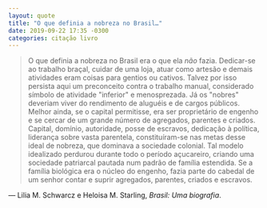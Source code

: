 ```yaml
---
layout: quote
title: "O que definia a nobreza no Brasil…"
date: 2019-09-22 17:35 -0300
categories: citação livro
---
```

>O que definia a nobreza no Brasil era o que ela _não_ fazia. Dedicar-se ao trabalho braçal, cuidar de uma loja, atuar como artesão e demais atividades eram coisas para gentios ou cativos. Talvez por isso persista aqui um preconceito contra o trabalho manual, considerado símbolo de atividade "inferior" e menosprezada. Já os "nobres" deveriam viver do rendimento de aluguéis e de cargos públicos. Melhor ainda, se o capital permitisse, era ser proprietário de engenho e se cercar de um grande número de agregados, parentes e criados. Capital, domínio, autoridade, posse de escravos, dedicação à política, liderança sobre vasta parentela, constituíram-se nas metas desse ideal de nobreza, que dominava a sociedade colonial. Tal modelo idealizado perdurou durante todo o período açucareiro, criando uma sociedade patriarcal pautada num padrão de família estendida. Se a família biológica era o núcleo do engenho, fazia parte do cabedal de um senhor contar e suprir agregados, parentes, criados e escravos.

— Lilia M. Schwarcz e Heloisa M. Starling, _Brasil: Uma biografia_.
